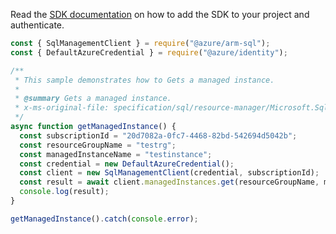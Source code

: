 Read the [SDK documentation](https://github.com/Azure/azure-sdk-for-js/blob/%40azure%2Farm-sql_9.0.1/sdk/sql/arm-sql/README.md) on how to add the SDK to your project and authenticate.

```javascript
const { SqlManagementClient } = require("@azure/arm-sql");
const { DefaultAzureCredential } = require("@azure/identity");

/**
 * This sample demonstrates how to Gets a managed instance.
 *
 * @summary Gets a managed instance.
 * x-ms-original-file: specification/sql/resource-manager/Microsoft.Sql/preview/2021-05-01-preview/examples/ManagedInstanceGet.json
 */
async function getManagedInstance() {
  const subscriptionId = "20d7082a-0fc7-4468-82bd-542694d5042b";
  const resourceGroupName = "testrg";
  const managedInstanceName = "testinstance";
  const credential = new DefaultAzureCredential();
  const client = new SqlManagementClient(credential, subscriptionId);
  const result = await client.managedInstances.get(resourceGroupName, managedInstanceName);
  console.log(result);
}

getManagedInstance().catch(console.error);
```
